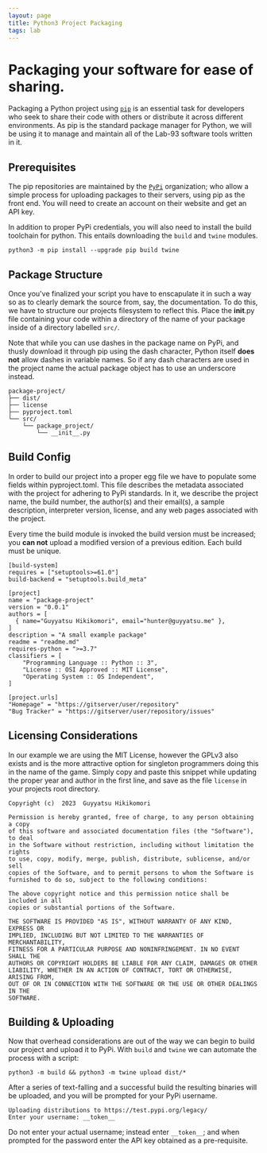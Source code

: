```yaml
---
layout: page
title: Python3 Project Packaging
tags: lab
---
```

# Packaging your software for ease of sharing.
Packaging a Python project using [```pip```](https://pypi.org/project/pip/) is an essential task for developers who seek to share their code with others or distribute it across different environments.  As pip is the standard package manager for Python, we will be using it to manage and
maintain all of the Lab-93 software tools written in it.

## Prerequisites
The pip repositories are maintained by the [```PyPi```](https://pypi.org) organization; who allow a simple process for uploading
packages to their servers, using pip as the front end.  You will need to create an account on their website and get an API key. 

In addition to proper PyPi credentials, you will also need to install the build toolchain for python.  This entails downloading
the ```build``` and ```twine``` modules.
```
python3 -m pip install --upgrade pip build twine
```


## Package Structure
Once you've finalized your script you have to enscapulate it in such a way so as to clearly demark the source from, say, the
documentation.  To do this, we have to structure our projects filesystem to reflect this.  Place the __init__.py file containing
your code within a directory of the name of your package inside of a directory labelled ```src/```.

Note that while you can
use dashes in the package name on PyPi, and thusly download it through pip using the dash character, Python itself __does not__
allow dashes in variable names.  So if any dash characters are used in the project name the actual package object has to use an
underscore instead.
```
package-project/
├── dist/
├── license
├── pyproject.toml
└── src/
    └── package_project/
        └── __init__.py
```


## Build Config
In order to build our project into a proper egg file we have to populate some fields within pyproject.toml.  This file describes
the metadata associated with the project for adhering to PyPi standards.  In it, we describe the project name, the build number,
the author(s) and their email(s), a sample description, interpreter version, license, and any web pages associated with the
project.

Every time the build module is invoked the build version must be increased; you __can not__ upload a modified version of a
previous edition.  Each build must be unique.

```
[build-system]
requires = ["setuptools>=61.0"]
build-backend = "setuptools.build_meta"

[project]
name = "package-project"
version = "0.0.1"
authors = [
  { name="Guyyatsu Hikikomori", email="hunter@guyyatsu.me" },
]
description = "A small example package"
readme = "readme.md"
requires-python = ">=3.7"
classifiers = [
    "Programming Language :: Python :: 3",
    "License :: OSI Approved :: MIT License",
    "Operating System :: OS Independent",
]

[project.urls]
"Homepage" = "https://gitserver/user/repository"
"Bug Tracker" = "https://gitserver/user/repository/issues"
```


## Licensing Considerations
In our example we are using the MIT License, however the GPLv3 also exists
and is the more attractive option for singleton programmers doing this in the
name of the game.  Simply copy and paste this snippet while updating the proper
year and author in the first line, and save as the file ```license``` in your
projects root directory.

```
Copyright (c)  2023  Guyyatsu Hikikomori

Permission is hereby granted, free of charge, to any person obtaining a copy
of this software and associated documentation files (the "Software"), to deal
in the Software without restriction, including without limitation the rights
to use, copy, modify, merge, publish, distribute, sublicense, and/or sell
copies of the Software, and to permit persons to whom the Software is
furnished to do so, subject to the following conditions:

The above copyright notice and this permission notice shall be included in all
copies or substantial portions of the Software.

THE SOFTWARE IS PROVIDED "AS IS", WITHOUT WARRANTY OF ANY KIND, EXPRESS OR
IMPLIED, INCLUDING BUT NOT LIMITED TO THE WARRANTIES OF MERCHANTABILITY,
FITNESS FOR A PARTICULAR PURPOSE AND NONINFRINGEMENT. IN NO EVENT SHALL THE
AUTHORS OR COPYRIGHT HOLDERS BE LIABLE FOR ANY CLAIM, DAMAGES OR OTHER
LIABILITY, WHETHER IN AN ACTION OF CONTRACT, TORT OR OTHERWISE, ARISING FROM,
OUT OF OR IN CONNECTION WITH THE SOFTWARE OR THE USE OR OTHER DEALINGS IN THE
SOFTWARE.
```


## Building & Uploading
Now that overhead considerations are out of the way we can begin to build our
project and upload it to PyPi.  With ```build``` and ```twine``` we can automate
the process with a script:
```
python3 -m build && python3 -m twine upload dist/*
```

After a series of text-falling and a successful build the resulting binaries will be
uploaded, and you will be prompted for your PyPi username.
```
Uploading distributions to https://test.pypi.org/legacy/
Enter your username: __token__
```
Do not enter your actual username; instead enter ```__token__```; and when prompted for
the password enter the API key obtained as a pre-requisite.
